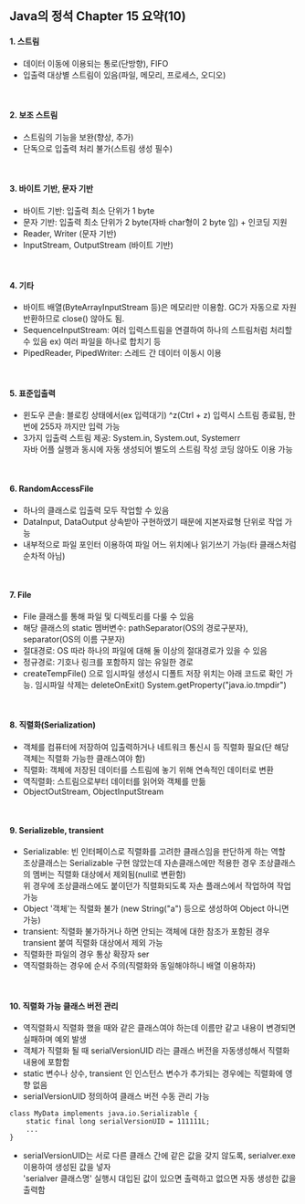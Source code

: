 Java의 정석 Chapter 15 요약(10)
---

#### 1. 스트림
- 데이터 이동에 이용되는 통로(단방향), FIFO
- 입출력 대상별 스트림이 있음(파일, 메모리, 프로세스, 오디오)
<br>

#### 2. 보조 스트림
- 스트림의 기능을 보완(향상, 추가)
- 단독으로 입출력 처리 불가(스트림 생성 필수)
<br>

#### 3. 바이트 기반, 문자 기반
- 바이트 기반: 입출력 최소 단위가 1 byte
- 문자 기반: 입출력 최소 단위가 2 byte(자바 char형이 2 byte 임) + 인코딩 지원
- Reader, Writer (문자 기반)
- InputStream, OutputStream (바이트 기반)
<br>

#### 4. 기타
- 바이트 배열(ByteArrayInputStream 등)은 메모리만 이용함.
  GC가 자동으로 자원 반환하므로 close() 않아도 됨.  
- SequenceInputStream: 여러 입력스트림을 연결하여 하나의 스트림처럼 처리할 수 있음
  ex) 여러 파일을 하나로 합치기 등  
- PipedReader, PipedWriter: 스레드 간 데이터 이동시 이용
<br>

#### 5. 표준입출력
- 윈도우 콘솔: 블로킹 상태에서(ex 입력대기) ^z(Ctrl + z) 입력시 스트림 종료됨, 한번에 255자 까지만 입력 가능
- 3가지 입출력 스트림 제공: System.in, System.out, Systemerr  
  자바 어플 실행과 동시에 자동 생성되어 별도의 스트림 작성 코딩 않아도 이용 가능  
<br>

#### 6. RandomAccessFile
- 하나의 클래스로 입출력 모두 작업할 수 있음
- DataInput, DataOutput 상속받아 구현하였기 때문에 지본자료형 단위로 작업 가능
- 내부적으로 파일 포인터 이용하여 파일 어느 위치에나 읽기쓰기 가능(타 클래스처럼 순차적 아님)
<br>

#### 7. File
- File 클래스를 통해 파일 및 디렉토리를 다룰 수 있음
- 해당 클래스의 static 멤버변수: pathSeparator(OS의 경로구분자), separator(OS의 이름 구분자)
- 절대경로: OS 따라 하나의 파일에 대해 둘 이상의 절대경로가 있을 수 있음
- 정규경로: 기호나 링크를 포함하지 않는 유일한 경로
- createTempFile() 으로 임시파일 생성시 디폴트 저장 위치는 아래 코드로 확인 가능. 임시파일 삭제는 deleteOnExit() 
  System.getProperty("java.io.tmpdir")  
<br>

#### 8. 직렬화(Serialization)
- 객체를 컴퓨터에 저장하여 입출력하거나 네트워크 통신시 등 직렬화 필요(단 해당 객체는 직렬화 가능한 클래스여야 함)
- 직렬화: 객체에 저장된 데이터를 스트림에 놓기 위해 연속적인 데이터로 변환
- 역직렬화: 스트림으로부터 데이터를 읽어와 객체를 만듦
- ObjectOutStream, ObjectInputStream
<br>

#### 9. Serializeble, transient
- Serializable: 빈 인터페이스로 직렬화를 고려한 클래스임을 판단하게 하는 역할  
  조상클래스는 Serializable 구현 않았는데 자손클래스에만 적용한 경우 조상클래스의 멤버는 직렬화 대상에서 제외됨(null로 변환함)  
  위 경우에 조상클래스에도 붙이던가 직렬화되도록 자손 플래스에서 작업하여 작업 가능  
- Object '객체'는 직렬화 불가 (new String("a") 등으로 생성하여 Object 아니면 가능)
- transient: 직렬화 불가하거나 하면 안되는 객체에 대한 참조가 포함된 경우 transient 붙여 직렬화 대상에서 제외 가능
- 직렬화한 파일의 경우 통상 확장자 ser
- 역직렬화하는 경우에 순서 주의(직렬화와 동일해야하니 배열 이용하자)
<br>

#### 10. 직렬화 가능 클래스 버전 관리
- 역직렬화시 직렬화 했을 때와 같은 클래스여야 하는데 이름만 같고 내용이 변경되면 실패하며 예외 발생
- 객체가 직렬화 될 때 serialVersionUID 라는 클래스 버전을 자동생성해서 직렬화 내용에 포함함
- static 변수나 상수, transient 인 인스턴스 변수가 추가되는 경우에는 직렬화에 영향 없음
- serialVersionUID 정의하여 클래스 버전 수동 관리 가능
```
class MyData implements java.io.Serializable {
    static final long serialVersionUID = 111111L;
	...
}
```
- serialVersionUID는 서로 다른 클래스 간에 같은 값을 갖지 않도록, serialver.exe 이용하여 생성된 값을 넣자  
  'serialver 클래스명' 실행시 대입된 값이 있으면 출력하고 없으면 자동 생성한 값을 출력함  
<br>
  

